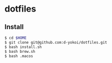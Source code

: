 # dotfiles

## Install
```bash
$ cd $HOME
$ git clone git@github.com:d-yokoi/dotfiles.git
$ bash install.sh
$ bash brew.sh
$ bash .macos
```
